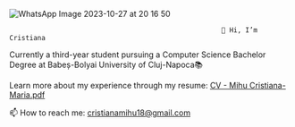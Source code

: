 ![WhatsApp Image 2023-10-27 at 20 16 50](https://github.com/cristianamihu/cristianamihu/assets/128689630/69fe6975-2329-4365-b03a-cf6cc15a94d2)

                                                         👋 Hi, I’m Cristiana

Currently a third-year student pursuing a Computer Science Bachelor Degree at Babeș-Bolyai University of Cluj-Napoca📚 

Learn more about my experience through my resume: [CV - Mihu Cristiana-Maria.pdf](https://github.com/cristianamihu/cristianamihu/files/14947915/CV.-.Mihu.Cristiana-Maria.pdf)
 




📫 How to reach me: cristianamihu18@gmail.com
